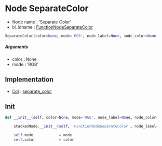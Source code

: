 # Node SeparateColor

- Node name : 'Separate Color'
- bl_idname : [FunctionNodeSeparateColor](https://docs.blender.org/api/current/bpy.types.FunctionNodeSeparateColor.html)


``` python
SeparateColor(color=None, mode='RGB', node_label=None, node_color=None)
```
##### Arguments

- color : None
- mode : 'RGB'

## Implementation

- [Col](/docs/GeoNodes/Col.md) : [separate_color](/docs/GeoNodes/Col.md#separate_color)

## Init

``` python
def __init__(self, color=None, mode='RGB', node_label=None, node_color=None):

    StackedNode.__init__(self, 'FunctionNodeSeparateColor', node_label=node_label, node_color=node_color)

    self.mode            = mode
    self.color           = color
```
